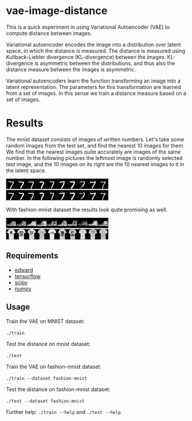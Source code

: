 # vae-image-distance

This is a quick experiment in using Variational Autoencoder (VAE) to compute distance between images.

Variational autoencoder encodes the image into a distribution over latent space, in which the distance is measured. The distance is measured using Kullback-Liebler divergence (KL-divergence) between the images. KL-divergence is asymmetric between the distributions, and thus also the distance measure between the images is asymmetric. 

Variational autoencoders learn the function transforming an image into a latent representation. The parameters for this transformation are learned from a set of images. In this sense we train a distance measure based on a set of images.

# Results

The mnist dataset consists of images of written numbers. Let's take some random images from the test set, and find the nearest 10 images for them. We find that the nearest images quite accurately are images of the same number. In the following pictures the leftmost image is randomly selected test image, and the 10 images on its right are the 10 nearest images to it in the latent space.

![Screenshot](images/example1.png)
![Screenshot](images/example1.png)

With fashion-mnist dataset the results look quite promising as well.

![Screenshot](images/example3.png)
![Screenshot](images/example4.png)


## Requirements

- [edward](http://edwardlib.org)
- [tensorflow](https://www.tensorflow.org)
- [scipy](https://www.scipy.org/scipylib/index.html)
- [numpy](http://www.numpy.org/)


## Usage

Train the VAE on MNIST dataset:

`./train`

Test the distance on mnist dataset:

`./test`

Train the VAE on fashion-mnist dataset:

`./train --dataset fashion-mnist`

Test the distance on fashion-mnist dataset:

`./test --dataset fashion-mnist`

Further help: `./train --help` and `./test --help`

